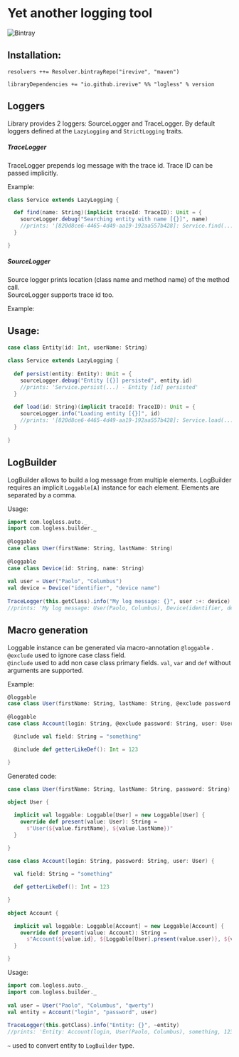 # Yet another logging tool
![Bintray](https://img.shields.io/bintray/v/irevive/maven/logless.svg)

## Installation:

```
resolvers ++= Resolver.bintrayRepo("irevive", "maven")

libraryDependencies += "io.github.irevive" %% "logless" % version
```

## Loggers
Library provides 2 loggers: SourceLogger and TraceLogger.
By default loggers defined at the `LazyLogging` and `StrictLogging` traits.

##### TraceLogger
TraceLogger prepends log message with the trace id. Trace ID can be passed implicitly.

Example:
```scala
class Service extends LazyLogging {

  def find(name: String)(implicit traceId: TraceID): Unit = {
    sourceLogger.debug("Searching entity with name [{}]", name)
    //prints: '[820d8ce6-4465-4d49-aa19-192aa557b428]: Service.find(...) - Searching entity with name [name]'
  }

}

```

##### SourceLogger
Source logger prints location (class name and method name) of the method call.  
SourceLogger supports trace id too.

Example:
## Usage:

```scala
case class Entity(id: Int, userName: String)
  
class Service extends LazyLogging {
 
  def persist(entity: Entity): Unit = {
    sourceLogger.debug("Entity [{}] persisted", entity.id)
    //prints: 'Service.persist(...) - Entity [id] persisted'
  }
  
  def load(id: String)(implicit traceId: TraceID): Unit = {
    sourceLogger.info("Loading entity [{}]", id)
    //prints: '[820d8ce6-4465-4d49-aa19-192aa557b428]: Service.load(...) - Loading entity [id]'
  }
 
}
```

## LogBuilder
LogBuilder allows to build a log message from multiple elements.
LogBuilder requires an implicit `Loggable[A]` instance for each element.
Elements are separated by a comma.

Usage:
```scala
import com.logless.auto._
import com.logless.builder._
 
@loggable
case class User(firstName: String, lastName: String)
 
@loggable
case class Device(id: String, name: String)
 
val user = User("Paolo", "Columbus")
val device = Device("identifier", "device name")
 
TraceLogger(this.getClass).info("My log message: {}", user :+: device)
//prints: 'My log message: User(Paolo, Columbus), Device(identifier, device name)'
```

## Macro generation
Loggable instance can be generated via macro-annotation `@loggable` .  
`@exclude` used to ignore case class field.  
`@include` used to add non case class primary fields. `val`, `var` and `def` without arguments are supported.

Example:
```scala
@loggable
case class User(firstName: String, lastName: String, @exclude password: String)
 
@loggable
case class Account(login: String, @exclude password: String, user: User) {

  @include val field: String = "something"

  @include def getterLikeDef(): Int = 123

}
```

Generated code:
```scala
case class User(firstName: String, lastName: String, password: String)
 
object User {

  implicit val loggable: Loggable[User] = new Loggable[User] {
    override def present(value: User): String =
      s"User(${value.firstName}, ${value.lastName})"
  }

}
 
case class Account(login: String, password: String, user: User) {

  val field: String = "something"

  def getterLikeDef(): Int = 123

}
  
object Account {

  implicit val loggable: Loggable[Account] = new Loggable[Account] {
    override def present(value: Account): String = 
      s"Account(${value.id}, ${Loggable[User].present(value.user)}, ${value.field}, ${value.getterLikeDef()})"
  }

}
```

Usage:
```scala
import com.logless.auto._
import com.logless.builder._
 
val user = User("Paolo", "Columbus", "qwerty")
val entity = Account("login", "password", user)
    
TraceLogger(this.getClass).info("Entity: {}", ~entity)
//prints: 'Entity: Account(login, User(Paolo, Columbus), something, 123)'
```

`~` used to convert entity to `LogBuilder` type.

